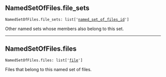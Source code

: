 

## NamedSetOfFiles.file\_sets

<pre class="language-python"><code><span class="source python"><span class="meta qualified-name python"><span class="meta generic-name python">NamedSetOfFiles</span><span class="punctuation accessor dot python">.</span><span class="meta generic-name python">file_sets</span></span><span class="punctuation separator annotation variable python">:</span> <span class="meta item-access python"><span class="meta qualified-name python"><span class="support type python">list</span></span></span><span class="meta item-access python"><span class="punctuation section brackets begin python">[</span></span><span class="meta item-access arguments python"><span class="meta string python"><span class="string quoted single python"><span class="punctuation definition string begin python">&#39;</span></span></span><span class="meta string python"><span class="string quoted single python"><a href="/lib/bazel/build/build_event/build_event_id/named_set_of_files_id">named_set_of_files_id</a><span class="punctuation definition string end python">&#39;</span></span></span></span><span class="meta item-access python"><span class="punctuation section brackets end python">]</span></span></span></code></pre>

Other named sets whose members also belong to this set.

***

## NamedSetOfFiles.files

<pre class="language-python"><code><span class="source python"><span class="meta qualified-name python"><span class="meta generic-name python">NamedSetOfFiles</span><span class="punctuation accessor dot python">.</span><span class="meta generic-name python">files</span></span><span class="punctuation separator annotation variable python">:</span> <span class="meta item-access python"><span class="meta qualified-name python"><span class="support type python">list</span></span></span><span class="meta item-access python"><span class="punctuation section brackets begin python">[</span></span><span class="meta item-access arguments python"><span class="meta string python"><span class="string quoted single python"><span class="punctuation definition string begin python">&#39;</span></span></span><span class="meta string python"><span class="string quoted single python"><a href="/lib/bazel/build/build_event/file">file</a><span class="punctuation definition string end python">&#39;</span></span></span></span><span class="meta item-access python"><span class="punctuation section brackets end python">]</span></span></span></code></pre>

Files that belong to this named set of files.
